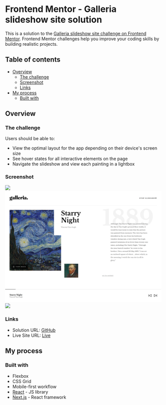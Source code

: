 # Frontend Mentor - Galleria slideshow site solution

This is a solution to the [Galleria slideshow site challenge on Frontend Mentor](https://www.frontendmentor.io/challenges/galleria-slideshow-site-tEA4pwsa6). Frontend Mentor challenges help you improve your coding skills by building realistic projects.

## Table of contents

- [Overview](#overview)
  - [The challenge](#the-challenge)
  - [Screenshot](#screenshot)
  - [Links](#links)
- [My process](#my-process)
  - [Built with](#built-with)

## Overview

### The challenge

Users should be able to:

- View the optimal layout for the app depending on their device's screen size
- See hover states for all interactive elements on the page
- Navigate the slideshow and view each painting in a lightbox

### Screenshot

![](./public/screenshots/galleria-slideshow-site-murex.vercel.app_.png)
![](./public/screenshots/galleria-slideshow-site-murex.vercel.app_%20(1).png)
![](./public/screenshots/galleria-slideshow-site-murex.vercel.app_%20(2).png)

### Links

- Solution URL: [GitHub](https://github.com/OleksandrOsyka/galleria-slideshow-site)
- Live Site URL: [Live](https://galleria-slideshow-site-murex.vercel.app/)

## My process

### Built with

- Flexbox
- CSS Grid
- Mobile-first workflow
- [React](https://reactjs.org/) - JS library
- [Next.js](https://nextjs.org/) - React framework
